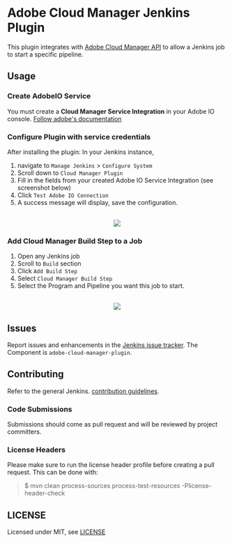 # Adobe Cloud Manager Jenkins Plugin

This plugin integrates with [Adobe Cloud Manager API](https://www.adobe.io/apis/experiencecloud/cloud-manager/docs.html) to allow a Jenkins job to start a specific pipeline.


## Usage

### Create AdobeIO Service
You must create a **Cloud Manager Service Integration** in your Adobe IO console. [Follow adobe's documentation](https://www.adobe.io/apis/experiencecloud/cloud-manager/docs.html#!AdobeDocs/cloudmanager-api-docs/master/create-api-integration.md)

### Configure Plugin with service credentials

After installing the plugin: In your Jenkins instance, 

1. navigate to `Manage Jenkins` > `Configure System` 
2. Scroll down to `Cloud Manager Plugin`
3. Fill in the fields from your created Adobe IO Service Integration (see screenshot below)
4. Click `Test Adobe IO Connection`
5. A success message will display, save the configuration.

<p align="center">
  <br>
  <img src="doc/plugin-global-config.jpg">
  <br>
</p>

### Add Cloud Manager Build Step to a Job

1. Open any Jenkins job
2. Scroll to `Build` section
3. Click `Add Build Step`
4. Select `Cloud Manager Build Step`
5. Select the Program and Pipeline you want this job to start.


<p align="center">
  <br>
  <img src="doc/build-step.gif">
  <br>
</p>

## Issues

Report issues and enhancements in the [Jenkins issue tracker](https://issues.jenkins-ci.org/). The Component is `adobe-cloud-manager-plugin`.

## Contributing

Refer to the general Jenkins. [contribution guidelines](https://github.com/jenkinsci/.github/blob/master/CONTRIBUTING.md).

### Code Submissions

Submissions should come as pull request and will be reviewed by project committers. 

### License Headers

Please make sure to run the license header profile before creating a pull request. This can be done with:


> $ mvn clean process-sources process-test-resources -Plicense-header-check

## LICENSE

Licensed under MIT, see [LICENSE](LICENSE.md)

